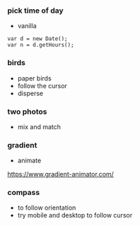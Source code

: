 
### pick time of day

- vanilla

```
var d = new Date();
var n = d.getHours();
```

### birds

- paper birds
- follow the cursor
- disperse 


### two photos
 
 - mix and match
 
### gradient

 - animate
 
 https://www.gradient-animator.com/
 
 
### compass 
 - to follow orientation
 - try mobile and desktop to follow cursor
 
 
 